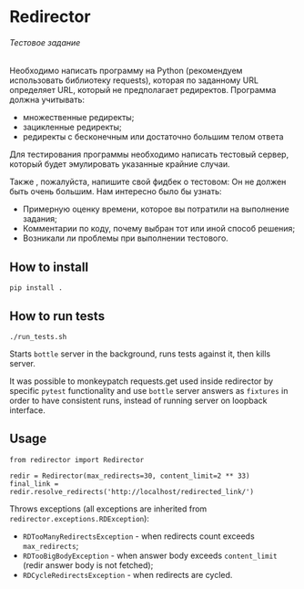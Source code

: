 # Redirector
###### Тестовое задание

Необходимо написать программу на Python (рекомендуем использовать библиотеку requests), которая по заданному URL определяет URL, который не предполагает редиректов.
Программа должна учитывать:
- множественные редиректы;
- зацикленные редиректы;
- редиректы с бесконечным или достаточно большим телом ответа

Для тестирования программы необходимо написать тестовый сервер, который будет эмулировать указанные крайние случаи.

Также , пожалуйста, напишите свой фидбек о тестовом:
Он не должен быть очень большим. Нам интересно было бы узнать:
- Примерную оценку времени, которое вы потратили на выполнение задания;
- Комментарии по коду, почему выбран тот или иной способ решения;
- Возникали ли проблемы при выполнении тестового.

## How to install

`pip install .`

## How to run tests

`./run_tests.sh`

Starts `bottle` server in the background, runs tests against it, then kills server.

It was possible to monkeypatch requests.get used inside redirector by specific `pytest` functionality
and use `bottle` server answers as `fixtures` in order to have consistent runs,
instead of running server on loopback interface.

## Usage

```
from redirector import Redirector

redir = Redirector(max_redirects=30, content_limit=2 ** 33)
final_link = redir.resolve_redirects('http://localhost/redirected_link/')
```

Throws exceptions (all exceptions are inherited from `redirector.exceptions.RDException`):
- `RDTooManyRedirectsException` - when redirects count exceeds `max_redirects`;
- `RDTooBigBodyException` - when answer body exceeds `content_limit` (redir answer body is not fetched);
- `RDCycleRedirectsException` - when redirects are cycled.